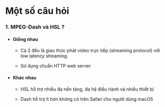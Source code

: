 # Một số câu hỏi

### 1. MPEG-Dash và HSL ?

- #### Giống nhau
  
  - Cả 2 đều là giao thức phát video trực tiếp (streaming protocol) với low latency streaming.
  
  - Sử dụng chuẩn HTTP web server

- #### Khác nhau
  
  - HSL hỗ trợ nhiều đa nền tảng, đa hệ điều hành và nhiều thiết bị
  
  - Dash hỗ trợ ít hơn không có trên Safari cho người dùng macOS
